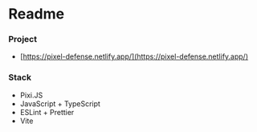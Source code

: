 # Readme

### Project

- [https://pixel-defense.netlify.app/](https://pixel-defense.netlify.app/)

### Stack
- Pixi.JS
- JavaScript + TypeScript
- ESLint + Prettier
- Vite
